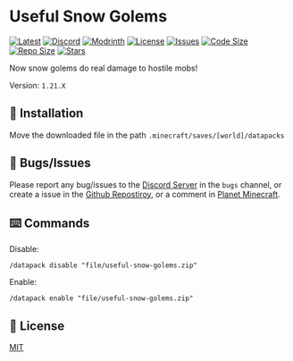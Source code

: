 # Useful Snow Golems

[![Latest](https://img.shields.io/github/v/release/lullaby6/useful-snow-golems-data-pack?color=blueviolet&logo=github)](https://github.com/lullaby6/useful-snow-golems-data-pack/releases)
[![Discord](https://img.shields.io/discord/1327308441324097681?label=discord&color=blue&logo=discord)](https://discord.gg/5UdcDa5xNC) 
[![Modrinth](https://img.shields.io/modrinth/dt/experience-book?label=modrinth&logo=modrinth)](https://modrinth.com/datapack/useful-snow-golems)
[![License](https://img.shields.io/badge/license-mit-green)](https://github.com/lullaby6/useful-snow-golems-data-pack/blob/main/LICENSE) 
[![Issues](https://img.shields.io/github/issues/lullaby6/useful-snow-golems-data-pack?color=orange&logo=github)](https://github.com/lullaby6/useful-snow-golems-data-pack/issues)
[![Code Size](https://img.shields.io/github/languages/code-size/lullaby6/useful-snow-golems-data-pack?color=purple&logoColor=white)](https://github.com/lullaby6/useful-snow-golems-data-pack)
[![Repo Size](https://img.shields.io/github/repo-size/lullaby6/useful-snow-golems-data-pack?logo=dropbox&color=red)](https://github.com/lullaby6/useful-snow-golems-data-pack)
[![Stars](https://img.shields.io/github/stars/lullaby6/useful-snow-golems-data-pack?logo=github&color=yellow)](https://github.com/lullaby6/useful-snow-golems-data-pack/stargazers)

Now snow golems do real damage to hostile mobs!

Version: `1.21.X`

## 📂 Installation

Move the downloaded file in the path `.minecraft/saves/[world]/datapacks`

## 👾 Bugs/Issues

Please report any bug/issues to the [Discord Server](https://discord.gg/5UdcDa5xNC) in the `bugs` channel, or create a issue in the [Github Repostiroy](https://github.com/lullaby6/useful-snow-golems-data-pack/issues), or a comment in [Planet Minecraft](https://www.planetminecraft.com/data-pack/useful-snow-golems/).

## ⌨️ Commands

Disable:

```mcfunction
/datapack disable "file/useful-snow-golems.zip"
```

Enable:

```mcfunction
/datapack enable "file/useful-snow-golems.zip"
```

## 🪪 License

[MIT](https://github.com/lullaby6/useful-snow-golems-data-pack/blob/main/LICENSE)